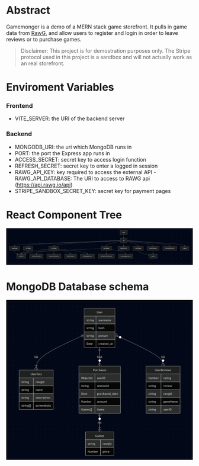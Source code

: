 # Abstract

Gamemonger is a demo of a MERN stack game storefront. It pulls in game data from [RawG](https://rawg.io/), and allow users to register and login in order to leave reviews or to purchase games.

> Disclaimer: This project is for demostration purposes only. The Stripe protocol used in this project is a sandbox and will not actually work as an real storefront.

# Enviroment Variables

### Frontend

- VITE_SERVER: the URI of the backend server

### Backend

- MONGODB_URI: the uri which MongoDB runs in
- PORT: the port the Express app runs in
- ACCESS_SECRET: secret key to access login function
- REFRESH_SECRET: secret key to enter a logged in session
- RAWG_API_KEY: key required to access the external API
  -RAWG_API_DATABASE: The URI to access to RAWG api (https://api.rawg.io/api)
- STRIPE_SANDBOX_SECRET_KEY: secret key for payment pages

# React Component Tree

![Component Tree](treediagram.png)

# MongoDB Database schema

![Component Tree](schema.png)

